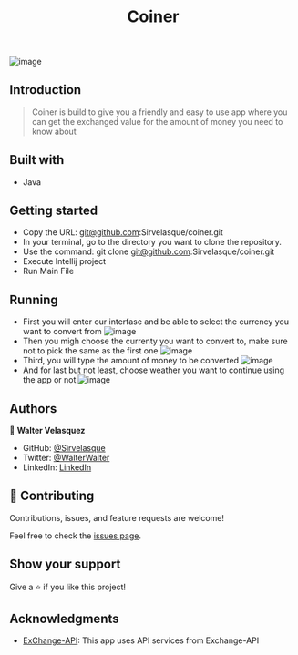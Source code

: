 <div align="center">
  <h1 align="center">
    Coiner
    <br />
    <br />
</div>

![image](https://github.com/Sirvelasque/coiner/assets/82236725/df75fc2b-e658-471b-a4a2-71b5802134d7)

## Introduction

> Coiner is build to give you a friendly and easy to use app where you can get the exchanged value for the amount of money you need to know about

## Built with
- Java

## Getting started
- Copy the URL: git@github.com:Sirvelasque/coiner.git
- In your terminal, go to the directory you want to clone the repository.
- Use the command: git clone git@github.com:Sirvelasque/coiner.git
- Execute Intellij project
- Run Main File

## Running
- First you will enter our interfase and be able to select the currency you want to convert from
  ![image](https://github.com/Sirvelasque/coiner/assets/82236725/2c68ba4b-94c8-448a-b4a8-352f68db8f0d)
- Then you migh choose the currenty you want to convert to, make sure not to pick the same as the first one
  ![image](https://github.com/Sirvelasque/coiner/assets/82236725/90380467-00f7-44b5-a162-be134daf6185)
- Third, you will type the amount of money to be converted
  ![image](https://github.com/Sirvelasque/coiner/assets/82236725/9fde3767-804c-4adc-a376-f79f7750686e)
- And for last but not least, choose weather you want to continue using the app or not
  ![image](https://github.com/Sirvelasque/coiner/assets/82236725/58a0686b-f217-4ff4-9b32-3d0f19ad4f0d)





## Authors

👤 **Walter Velasquez**

- GitHub: [@Sirvelasque](https://github.com/Sirvelasque)
- Twitter: [@WalterWalter](https://twitter.com/WalterWalte)
- LinkedIn: [LinkedIn](https://www.linkedin.com/in/sirvelasque/)

## 🤝 Contributing

Contributions, issues, and feature requests are welcome!

Feel free to check the [issues page](../../issues/).

## Show your support

Give a ⭐️ if you like this project!

## Acknowledgments

- [ExChange-API]([https://jikan.moe](https://app.exchangerate-api.com)): This app uses API services from Exchange-API

